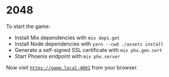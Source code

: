 # 2048
To start the game:

  * Install Mix dependencies with `mix deps.get`
  * Install Node dependencies with `yarn --cwd ./assets install`
  * Generate a self-signed SSL certificate with `mix phx.gen.cert`
  * Start Phoenix endpoint with `mix phx.server`

Now visit [`https://game.local:4001`](https://game.local:4001) from your browser.
